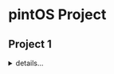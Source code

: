 # pintOS Project

## Project 1
<details>
    <summary> details... </summary>
<br>
    ### 1. Alarm Clock
    
</details>
